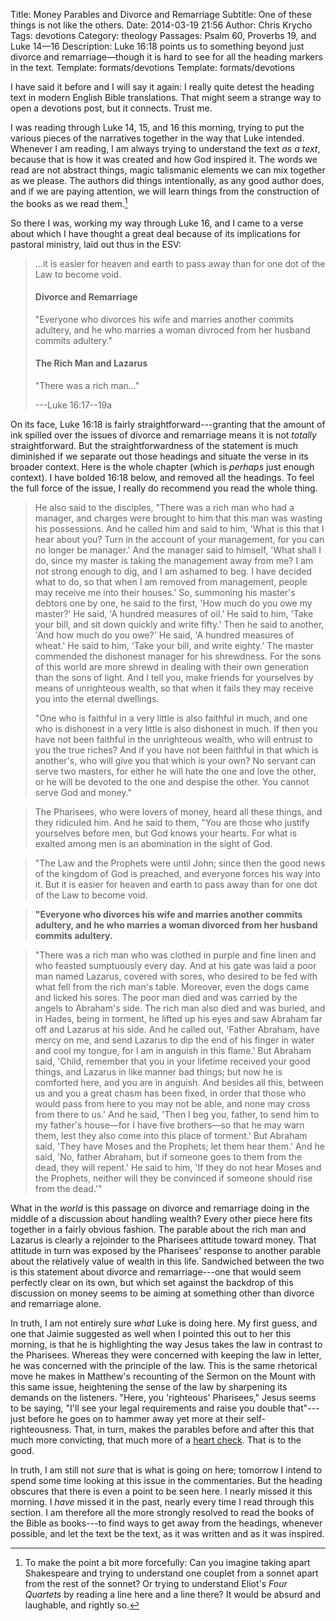Title: Money Parables and Divorce and Remarriage
Subtitle: One of these things is not like the others.
Date: 2014-03-19 21:56
Author: Chris Krycho
Tags: devotions
Category: theology
Passages: Psalm 60, Proverbs 19, and Luke 14&mdash;16
Description: Luke 16:18 points us to something beyond just divorce and remarriage&mdash;though it is hard to see for all the heading markers in the text.
Template: formats/devotions
Template: formats/devotions

I have said it before and I will say it again: I really quite detest the heading
text in modern English Bible translations. That might seem a strange way to open
a devotions post, but it connects. Trust me.

I was reading through Luke 14, 15, and 16 this morning, trying to put the
various pieces of the narratives together in the way that Luke intended.
Whenever I am reading, I am always trying to understand the text *as a text*,
because that is how it was created and how God inspired it. The words we read
are not abstract things, magic talismanic elements we can mix together as we
please. The authors did things intentionally, as any good author does, and if
we are paying attention, we will learn things from the construction of the
books as we read them.[^books]

So there I was, working my way through Luke 16, and I came to a verse about
which I have thought a great deal because of its implications for pastoral
ministry, laid out thus in the ESV:

> ...it is easier for heaven and earth to pass away than for one dot of the
> Law to become void.
> 
> #### Divorce and Remarriage
> "Everyone who divorces his wife and marries another commits adultery, and he
> who marries a woman divroced from her husband commits adultery."
> 
> #### The Rich Man and Lazarus
> "There was a rich man..."
> 
> ---Luke 16:17--19a

On its face, Luke 16:18 is fairly straightforward---granting that the amount of
ink spilled over the issues of divorce and remarriage means it is not *totally*
straightforward. But the straightforwardness of the statement is much diminished
if we separate out those headings and situate the verse in its broader context.
Here is the whole chapter (which is *perhaps* just enough context). I have
bolded 16:18 below, and removed all the headings. To feel the full force of the
issue, I really do recommend you read the whole thing.

> He also said to the disciples, "There was a rich man who had a manager, and
> charges were brought to him that this man was wasting his possessions. And he
> called him and said to him, 'What is this that I hear about you? Turn in the
> account of your management, for you can no longer be manager.' And the manager
> said to himself, 'What shall I do, since my master is taking the management
> away from me? I am not strong enough to dig, and I am ashamed to beg. I have
> decided what to do, so that when I am removed from management, people may
> receive me into their houses.' So, summoning his master's debtors one by one,
> he said to the first, 'How much do you owe my master?' He said, 'A hundred
> measures of oil.' He said to him, 'Take your bill, and sit down quickly and
> write fifty.' Then he said to another, 'And how much do you owe?' He said, 'A
> hundred measures of wheat.' He said to him, 'Take your bill, and write
> eighty.' The master commended the dishonest manager for his shrewdness. For
> the sons of this world are more shrewd in dealing with their own generation
> than the sons of light. And I tell you, make friends for yourselves by means
> of unrighteous wealth, so that when it fails they may receive you into the
> eternal dwellings.
>
> "One who is faithful in a very little is also faithful in much, and one who is
> dishonest in a very little is also dishonest in much. If then you have not
> been faithful in the unrighteous wealth, who will entrust to you the true
> riches? And if you have not been faithful in that which is another's, who will
> give you that which is your own? No servant can serve two masters, for either
> he will hate the one and love the other, or he will be devoted to the one and
> despise the other. You cannot serve God and money."

>  The Pharisees, who were lovers of money, heard all these things, and they
>  ridiculed him. And he said to them, "You are those who justify yourselves
>  before men, but God knows your hearts. For what is exalted among men is an
>  abomination in the sight of God.

>  "The Law and the Prophets were until John; since then the good news of the
>  kingdom of God is preached, and everyone forces his way into it. But it is
>  easier for heaven and earth to pass away than for one dot of the Law to
>  become void.

>  **"Everyone who divorces his wife and marries another commits adultery, and
>  he who marries a woman divorced from her husband commits adultery.**

>  "There was a rich man who was clothed in purple and fine linen and who
>  feasted sumptuously every day. And at his gate was laid a poor man named
>  Lazarus, covered with sores, who desired to be fed with what fell from the
>  rich man's table. Moreover, even the dogs came and licked his sores. The poor
>  man died and was carried by the angels to Abraham's side. The rich man also
>  died and was buried, and in Hades, being in torment, he lifted up his eyes
>  and saw Abraham far off and Lazarus at his side. And he called out, 'Father
>  Abraham, have mercy on me, and send Lazarus to dip the end of his finger in
>  water and cool my tongue, for I am in anguish in this flame.' But Abraham
>  said, 'Child, remember that you in your lifetime received your good things,
>  and Lazarus in like manner bad things; but now he is comforted here, and you
>  are in anguish. And besides all this, between us and you a great chasm has
>  been fixed, in order that those who would pass from here to you may not be
>  able, and none may cross from there to us.' And he said, 'Then I beg you,
>  father, to send him to my father's house—for I have five brothers—so that he
>  may warn them, lest they also come into this place of torment.' But Abraham
>  said, 'They have Moses and the Prophets; let them hear them.' And he said,
>  'No, father Abraham, but if someone goes to them from the dead, they will
>  repent.' He said to him, 'If they do not hear Moses and the Prophets, neither
>  will they be convinced if someone should rise from the dead.'"

What in the *world* is this passage on divorce and remarriage doing in the
middle of a discussion about handling wealth? Every other piece here fits
together in a fairly obvious fashion. The parable about the rich man and Lazarus
is clearly a rejoinder to the Pharisees attitude toward money. That attitude in
turn was exposed by the Pharisees' response to another parable about the
relatively value of wealth in this life. Sandwiched between the two is this
statement about divorce and remarriage---one that would seem perfectly clear on
its own, but which set against the backdrop of this discussion on money seems
to be aiming at something other than divorce and remarriage alone.

In truth, I am not entirely sure *what* Luke is doing here. My first guess, and
one that Jaimie suggested as well when I pointed this out to her this morning,
is that he is highlighting the way Jesus takes the law in contrast to the
Pharisees. Whereas they were concerned with keeping the law in letter, he was
concerned with the principle of the law. This is the same rhetorical move he
makes in Matthew's recounting of the Sermon on the Mount with this same issue,
heightening the sense of the law by sharpening its demands on the listeners.
"Here, you 'righteous' Pharisees," Jesus seems to be saying, "I'll see your
legal requirements and raise you double that"---just before he goes on to
hammer away yet more at their self-righteousness. That, in turn, makes the
parables before and after this that much more convicting, that much more of a
[heart check][hc]. That is to the good.

[hc]: /2014/sell-your-possessions-and-give-to-the-needy.html

In truth, I am still not *sure* that is what is going on here; tomorrow I intend
to spend some time looking at this issue in the commentaries. But the heading
obscures that there is even a point to be seen here. I nearly missed it this
morning. I *have* missed it in the past, nearly every time I read through this
section. I am therefore all the more strongly resolved to read the books of the
Bible as books---to find ways to get away from the headings, whenever possible,
and let the text be the text, as it was written and as it was inspired.

[^books]: To make the point a bit more forcefully: Can you imagine taking apart
    Shakespeare and trying to understand one couplet from a sonnet apart from
    the rest of the sonnet? Or trying to understand Eliot's _Four Quartets_ by
    reading a line here and a line there? It would be absurd and laughable, and
    rightly so.